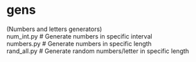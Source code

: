 # gens<br />
(Numbers and letters generators)<br />
num_int.py  # Generate numbers in specific interval<br />
numbers.py  # Generate numbers in specific length<br />
rand_all.py # Generate random numbers/letter in specific length
